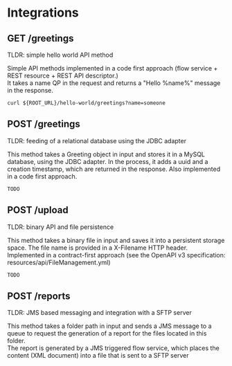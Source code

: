 #   Integrations   

## GET /greetings

TLDR: simple hello world API method

Simple API methods implemented in a code first approach (flow service + REST resource + REST API descriptor.)  
It takes a name QP in the request and returns a "Hello %name%" message in the response.  
```
curl ${ROOT_URL}/hello-world/greetings?name=someone
```

## POST /greetings

TLDR: feeding of a relational database using the JDBC adapter

This method takes a Greeting object in input and stores it in a MySQL database, using the JDBC adapter. In the process, it adds a uuid and a creation timestamp, which are returned in the response. 
Also implemented in a code first approach.
```
TODO
```

## POST /upload

TLDR: binary API and file persistence

This method takes a binary file in input and saves it into a persistent storage space. The file name is provided in a X-Filename HTTP header.  
Implemented in a contract-first approach (see the OpenAPI v3 specification: resources/api/FileManagement.yml)  
```
TODO
```

## POST /reports

TLDR: JMS based messaging and integration with a SFTP server

This method takes a folder path in input and sends a JMS message to a queue to request the generation of a report for the files located in this folder.  
The report is generated by a JMS triggered flow service, which places the content (XML document) into a file that is sent to a SFTP server  